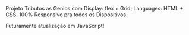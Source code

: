 Projeto Tributos as Genios com Display: flex + Grid;
Languages: HTML + CSS.
100% Responsivo pra todos os Dispositivos.

Futuramente atualização em JavaScript!